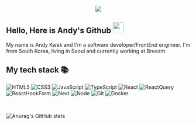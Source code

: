 <p align="center">
  <img src="https://github.com/demartini/demartini/blob/master/code.gif">
</p>

## Hello, Here is Andy's Github <img src="https://raw.githubusercontent.com/MartinHeinz/MartinHeinz/master/wave.gif" width="30px" height="30px" />

My name is Andy Kwak and I'm a software developer/FrontEnd engineer. I'm from South Korea, living in Seoul and currently working at Breezm.


<h2> My tech stack 📚 </h2>

![HTML5](https://img.shields.io/badge/-HTML5-F05032?style=plastic&logo=html5&logoColor=ffffff)
![CSS3](https://img.shields.io/badge/-CSS3-007ACC?style=plastic&logo=css3)
![JavaScript](https://img.shields.io/badge/-JavaScript-%23F7DF1C?style=plastic&logo=javascript&logoColor=000000&labelColor=%23F7DF1C&color=%23FFCE5A)
![TypeScript](https://img.shields.io/badge/-TypeScript-007ACC?style=plastic&logo=typescript&logoColor=white)
![React](https://img.shields.io/badge/-React-222222?style=plastic&logo=react)
![ReactQuery](https://img.shields.io/badge/-ReactQuery-081229?style=plastic&logo=React%20Query)
![ReactHookForm](https://img.shields.io/badge/-ReactHookForm-081229?style=plastic&logo=React%20Hook%20Form)
![Next](https://img.shields.io/badge/-Nextjs-222222?style=plastic&logo=Next.js)
![Node](https://img.shields.io/badge/-Nodejs-43853d?style=plastic&logo=Node.js&logoColor=white)
![Git](https://img.shields.io/badge/-Git-F05032?style=plastic&logo=git&logoColor=ffffff)
![Docker](https://img.shields.io/badge/-Docker-46a2f1?style=plastic&logo=docker&logoColor=ffffff)

<br/>

![Anurag's GitHub stats](https://github-readme-stats-sigma-five.vercel.app/api?username=kwakky1&show_icons=true&theme=react)
